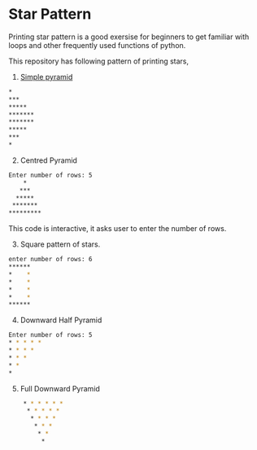 # Star Pattern

Printing star pattern is a good exersise for beginners to get familiar with loops and other frequently used functions of python.

This repository has following pattern of printing stars,
1. [Simple pyramid](https://github.com/nishantaMishra/computational-physics-in-python/blob/main/star-pattern/star1.py)
```bash                 
*
***
*****
*******
*******
*****
***
*
```

2. Centred Pyramid
```bash
Enter number of rows: 5
    *    
   ***   
  *****  
 ******* 
*********
```
This code is interactive, it asks user to enter the number of rows.

3. Square pattern of stars.
```bash
enter number of rows: 6
****** 
*    * 
*    * 
*    * 
*    * 
****** 
```
4. Downward Half Pyramid
```bash
Enter number of rows: 5
* * * * *  
* * * *  
* * *  
* *  
* 
```

5. Full Downward Pyramid
```bash
    * * * * * *  
     * * * * *  
      * * * *  
       * * *  
        * *  
         *  
```
